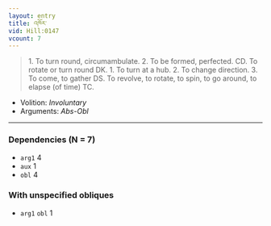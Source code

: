 ```yaml
---
layout: entry
title: འཁོར་
vid: Hill:0147
vcount: 7
---
```

> 1\. To turn round, circumambulate\. 2\. To be formed, perfected\. CD\. To rotate or turn round DK\. 1\. To turn at a hub\. 2\. To change direction\. 3\. To come, to gather DS\. To revolve, to rotate, to spin, to go around, to elapse (of time) TC\.

* Volition: _Involuntary_
* Arguments: _Abs-Obl_

---

### Dependencies (N = 7)
* `arg1` 4
* `aux` 1
* `obl` 4


### With unspecified obliques
* `arg1` `obl` 1
